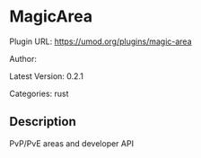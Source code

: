 # MagicArea

Plugin URL: https://umod.org/plugins/magic-area

Author: 

Latest Version: 0.2.1

Categories: rust

## Description

PvP/PvE areas and developer API
